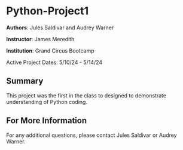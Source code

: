 # Python-Project1
**Authors**: Jules Saldivar and Audrey Warner

**Instructor**: James Meredith

**Institution**: Grand Circus Bootcamp

Active Project Dates: 5/10/24 - 5/14/24 

## Summary
This project was the first in the class to designed to demonstrate understanding of Python coding.

## For More Information
For any additional questions, please contact Jules Saldivar or Audrey Warner.
